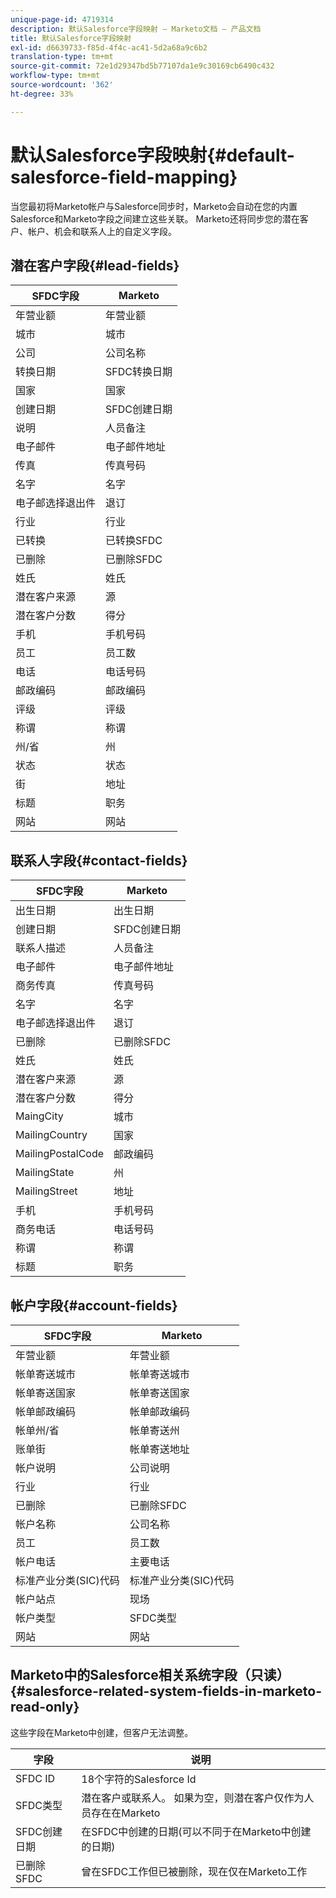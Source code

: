 ```yaml
---
unique-page-id: 4719314
description: 默认Salesforce字段映射 — Marketo文档 — 产品文档
title: 默认Salesforce字段映射
exl-id: d6639733-f85d-4f4c-ac41-5d2a68a9c6b2
translation-type: tm+mt
source-git-commit: 72e1d29347bd5b77107da1e9c30169cb6490c432
workflow-type: tm+mt
source-wordcount: '362'
ht-degree: 33%

---
```


# 默认Salesforce字段映射{#default-salesforce-field-mapping}

当您最初将Marketo帐户与Salesforce同步时，Marketo会自动在您的内置Salesforce和Marketo字段之间建立这些关联。 Marketo还将同步您的潜在客户、帐户、机会和联系人上的自定义字段。

## 潜在客户字段{#lead-fields}

| SFDC字段 | Marketo |
|---|---|
| 年营业额 | 年营业额 |
| 城市 | 城市 |
| 公司 | 公司名称 |
| 转换日期 | SFDC转换日期 |
| 国家 | 国家 |
| 创建日期 | SFDC创建日期 |
| 说明 | 人员备注 |
| 电子邮件 | 电子邮件地址 |
| 传真 | 传真号码 |
| 名字 | 名字 |
| 电子邮选择退出件 | 退订 |
| 行业 | 行业 |
| 已转换 | 已转换SFDC |
| 已删除 | 已删除SFDC |
| 姓氏 | 姓氏 |
| 潜在客户来源 | 源 |
| 潜在客户分数 | 得分 |
| 手机 | 手机号码 |
| 员工 | 员工数 |
| 电话 | 电话号码 |
| 邮政编码 | 邮政编码 |
| 评级 | 评级 |
| 称谓 | 称谓 |
| 州/省 | 州 |
| 状态 | 状态 |
| 街 | 地址 |
| 标题 | 职务 |
| 网站 | 网站 |

## 联系人字段{#contact-fields}

| SFDC字段 | Marketo |
|---|---|
| 出生日期 | 出生日期 |
| 创建日期 | SFDC创建日期 |
| 联系人描述 | 人员备注 |
| 电子邮件 | 电子邮件地址 |
| 商务传真 | 传真号码 |
| 名字 | 名字 |
| 电子邮选择退出件 | 退订 |
| 已删除 | 已删除SFDC |
| 姓氏 | 姓氏 |
| 潜在客户来源 | 源 |
| 潜在客户分数 | 得分 |
| MaingCity | 城市 |
| MailingCountry | 国家 |
| MailingPostalCode | 邮政编码 |
| MailingState | 州 |
| MailingStreet | 地址 |
| 手机 | 手机号码 |
| 商务电话 | 电话号码 |
| 称谓 | 称谓 |
| 标题 | 职务 |

## 帐户字段{#account-fields}

| SFDC字段 | Marketo |
|---|---|
| 年营业额 | 年营业额 |
| 帐单寄送城市 | 帐单寄送城市 |
| 帐单寄送国家 | 帐单寄送国家 |
| 帐单邮政编码 | 帐单邮政编码 |
| 帐单州/省 | 帐单寄送州 |
| 账单街 | 帐单寄送地址 |
| 帐户说明 | 公司说明 |
| 行业 | 行业 |
| 已删除 | 已删除SFDC |
| 帐户名称 | 公司名称 |
| 员工 | 员工数 |
| 帐户电话 | 主要电话 |
| 标准产业分类(SIC)代码 | 标准产业分类(SIC)代码 |
| 帐户站点 | 现场 |
| 帐户类型 | SFDC类型 |
| 网站 | 网站 |

## Marketo中的Salesforce相关系统字段（只读）{#salesforce-related-system-fields-in-marketo-read-only}

这些字段在Marketo中创建，但客户无法调整。

| 字段 | 说明 |
|---|---|
| SFDC ID | 18个字符的Salesforce Id |
| SFDC类型 | 潜在客户或联系人。 如果为空，则潜在客户仅作为人员存在在Marketo |
| SFDC创建日期 | 在SFDC中创建的日期(可以不同于在Marketo中创建的日期) |
| 已删除SFDC | 曾在SFDC工作但已被删除，现在仅在Marketo工作 |
